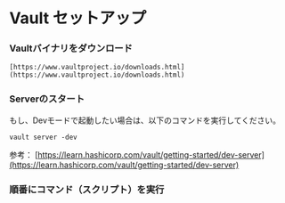 # Vault セットアップ

### Vaultバイナリをダウンロード

	[https://www.vaultproject.io/downloads.html](https://www.vaultproject.io/downloads.html)

### Serverのスタート

もし、Devモードで起動したい場合は、以下のコマンドを実行してください。

```
vault server -dev
```

参考：
[https://learn.hashicorp.com/vault/getting-started/dev-server](https://learn.hashicorp.com/vault/getting-started/dev-server)

### 順番にコマンド（スクリプト）を実行




